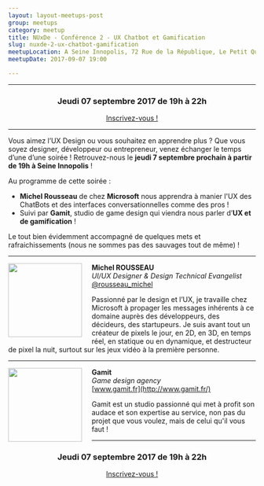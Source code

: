 ```yaml
---
layout: layout-meetups-post
group: meetups
category: meetup
title: NUxDe - Conférence 2 - UX Chatbot et Gamification
slug: nuxde-2-ux-chatbot-gamification
meetupLocation: A Seine Innopolis, 72 Rue de la République, Le Petit Quevilly
meetupDate: 2017-09-07 19:00

---
```


---

<div style="text-align: center;">
  <h3>Jeudi 07 septembre 2017 de 19h à 22h</h3>
  <p>
    <a class="button" target="_blank" href="http://meetu.ps/3cFvSb">
      Inscrivez-vous !
    </a>
  </p>
</div>

----

Vous aimez l’UX Design ou vous souhaitez en apprendre plus ? 
Que vous soyez designer, développeur ou entrepreneur, venez échanger le temps d’une d’une soirée ! 
Retrouvez-nous le **jeudi 7 septembre prochain à partir de 19h à Seine Innopolis** !

Au programme de cette soirée :

- **Michel Rousseau** de chez **Microsoft** nous apprendra à manier l'UX des ChatBots et des interfaces conversationnelles comme des pros !
- Suivi par **Gamit**, studio de game design qui viendra nous parler d’**UX et de gamification** !

Le tout bien évidemment accompagné de quelques mets et rafraichissements (nous ne sommes pas des sauvages tout de même) !

---

<img src="https://gallery.mailchimp.com/2af1898f70089861d0f756080/images/7822c237-8ef4-4322-803f-b698d84dca39.jpg" alt="" style="width: 150px; float: left; margin: 0 20px 15px 0px;"/>

**Michel ROUSSEAU**  
_UI/UX Designer & Design Technical Evangelist_  
[@rousseau_michel](https://twitter.com/rousseau_michel)

Passionné par le design et l’UX, je travaille chez Microsoft à propager les messages inhérents à ce domaine auprès des développeurs, des décideurs, des startupeurs. Je suis avant tout un créateur de pixels le jour, en 2D, en 3D, en temps réel, en statique ou en dynamique, et destructeur de pixel la nuit, surtout sur les jeux vidéo à la première personne.

---

<img src="https://gallery.mailchimp.com/2af1898f70089861d0f756080/images/bafe24b4-9dfd-41b5-9dd3-66135a4e51be.png" alt="" style="width: 150px; float: left; margin: 0 20px 15px 0px;"/>

**Gamit**  
_Game design agency_  
[www.gamit.fr](http://www.gamit.fr/)

Gamit est un studio passionné qui met à profit son audace et son expertise au service, non pas du projet que vous voulez, mais de celui qu'il vous faut !

----

<div style="text-align: center;">
  <h3>Jeudi 07 septembre 2017 de 19h à 22h</h3>
    <p>
      <a class="button" target="_blank" href="http://meetu.ps/3cFvSb">
        Inscrivez-vous !
      </a>
    </p>  
</div>
